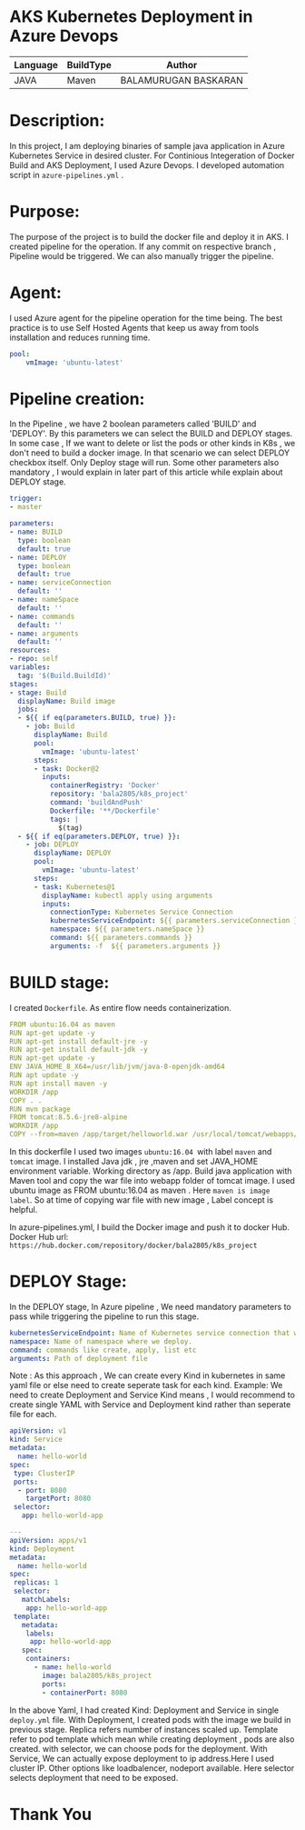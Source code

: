 # AKS Kubernetes Deployment  in Azure Devops

| Language | BuildType| Author |
| -------- | -------- |--------|
| JAVA |Maven  | BALAMURUGAN BASKARAN|


# Description:
In this project, I am deploying binaries of sample java application in Azure Kubernetes Service in desired cluster.
For Continious Integeration of Docker Build and AKS Deployment, I used Azure Devops. I developed automation script in `azure-pipelines.yml` .

# Purpose:
The purpose of the project is to  build the docker file and deploy it in AKS. I created pipeline for the operation. If any commit on respective branch , Pipeline would be triggered. We can also manually trigger the pipeline.

# Agent:
I used Azure agent for the pipeline operation for the time being. The best practice is to use Self Hosted Agents that keep us away from tools installation and reduces running time.

```YAML
pool:
    vmImage: 'ubuntu-latest'
```

# Pipeline creation:
In the Pipeline , we have 2 boolean parameters called 'BUILD' and 'DEPLOY'. By this parameters we can select the BUILD and  DEPLOY stages. In some case , If we want to delete or list the pods or other kinds in K8s , we don't need to build a docker image. In that scenario we can select DEPLOY checkbox itself. Only Deploy stage will run.
Some other parameters also mandatory , I would explain in later part of this article while explain about DEPLOY stage.
```yaml DOCKERFILE
trigger:
- master

parameters:
- name: BUILD
  type: boolean
  default: true
- name: DEPLOY
  type: boolean
  default: true
- name: serviceConnection
  default: '' 
- name: nameSpace
  default: '' 
- name: commands
  default: '' 
- name: arguments
  default: '' 
resources:
- repo: self
variables:
  tag: '$(Build.BuildId)'
stages:
- stage: Build
  displayName: Build image
  jobs:  
  - ${{ if eq(parameters.BUILD, true) }}:
    - job: Build
      displayName: Build
      pool:
        vmImage: 'ubuntu-latest'
      steps:
      - task: Docker@2
        inputs:
          containerRegistry: 'Docker'
          repository: 'bala2805/k8s_project'
          command: 'buildAndPush'
          Dockerfile: '**/Dockerfile'
          tags: |
            $(tag)  
  - ${{ if eq(parameters.DEPLOY, true) }}:          
    - job: DEPLOY
      displayName: DEPLOY
      pool:
        vmImage: 'ubuntu-latest'
      steps: 
      - task: Kubernetes@1
        displayName: kubectl apply using arguments
        inputs:
          connectionType: Kubernetes Service Connection
          kubernetesServiceEndpoint: ${{ parameters.serviceConnection }}
          namespace: ${{ parameters.nameSpace }}
          command: ${{ parameters.commands }}
          arguments: -f  ${{ parameters.arguments }}
```

# BUILD stage:
I created `Dockerfile`. As entire flow needs containerization.
```yaml DOCKERFILE
FROM ubuntu:16.04 as maven
RUN apt-get update -y
RUN apt-get install default-jre -y
RUN apt-get install default-jdk -y
RUN apt-get update -y
ENV JAVA_HOME_8_X64=/usr/lib/jvm/java-8-openjdk-amd64 
RUN apt update -y
RUN apt install maven -y
WORKDIR /app
COPY . .
RUN mvn package
FROM tomcat:8.5.6-jre8-alpine
WORKDIR /app
COPY --from=maven /app/target/helloworld.war /usr/local/tomcat/webapps/helloworld.war
```

In this dockerfile I used two images `ubuntu:16.04 `with label `maven` and `tomcat` image. I installed Java jdk , jre ,maven and set JAVA_HOME environment variable.
Working directory as /app. Build java application with Maven tool and copy the war file into webapp folder of tomcat image.
I used ubuntu image as FROM ubuntu:16.04 as maven . Here `maven is image label`. So at time of copying war file with new image , Label concept is helpful.

In azure-pipelines.yml, I build the Docker image and push it to docker Hub.
Docker Hub url: `https://hub.docker.com/repository/docker/bala2805/k8s_project`

# DEPLOY Stage:
In the DEPLOY stage, In Azure pipeline , We need mandatory parameters to pass while triggering the pipeline to run this stage.
```YAML
kubernetesServiceEndpoint: Name of Kubernetes service connection that we created with our namespace.
namespace: Name of namespace where we deploy.
command: commands like create, apply, list etc
arguments: Path of deployment file
```
Note : As this approach , We can create every Kind in kubernetes in same yaml file or else need to create seperate task for each kind.
Example: We need to create Deployment and Service Kind means , I would recommend to create single YAML with Service and Deployment kind rather than seperate file for each.

```yaml deploy.yml
apiVersion: v1
kind: Service
metadata:
  name: hello-world
spec:
 type: ClusterIP
 ports:
  - port: 8080
    targetPort: 8080
 selector:
   app: hello-world-app

---
apiVersion: apps/v1
kind: Deployment
metadata:
  name: hello-world
spec:
 replicas: 1
 selector:
   matchLabels:
    app: hello-world-app
 template:
   metadata:
    labels:
     app: hello-world-app
   spec:
    containers:
      - name: hello-world
        image: bala2805/k8s_project
        ports:
        - containerPort: 8080
```
In the above Yaml, I had created Kind: Deployment and Service in single `deploy.yml` file.
With Deployment, I created pods with the image we build in previous stage. Replica refers number of instances scaled up. Template refer to pod template which mean while creating deployment , pods are also created. with selector, we can choose pods for the deployment.
With Service, We can actually expose deployment to ip address.Here I used cluster IP. Other options like loadbalencer, nodeport available. Here selector selects deployment that need to be exposed.

# Thank You
